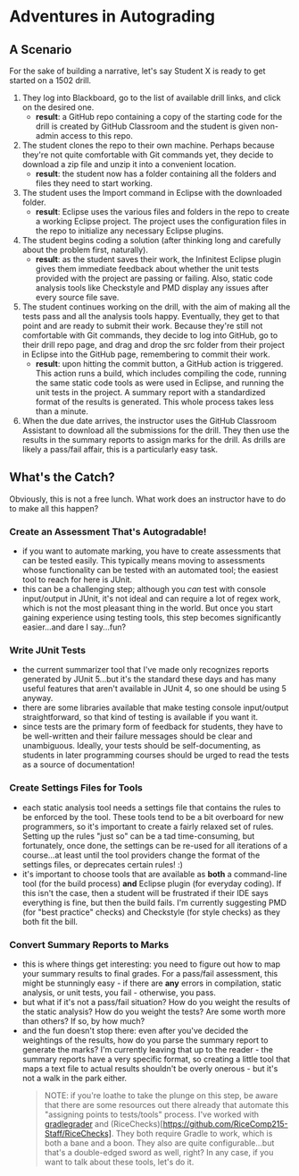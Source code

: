 # Adventures in Autograding

## A Scenario

For the sake of building a narrative, let's say Student X is ready to get started on a 1502 drill.

1. They log into Blackboard, go to the list of available drill links, and click on the desired one.
   - **result**: a GitHub repo containing a copy of the starting code for the drill is created by GitHub Classroom and the student is given non-admin access to this repo.
1. The student clones the repo to their own machine. Perhaps because they're not quite comfortable with Git commands yet, they decide to download a zip file and unzip it into a convenient location.
   - **result**: the student now has a folder containing all the folders and files they need to start working.
1. The student uses the Import command in Eclipse with the downloaded folder.
   - **result**: Eclipse uses the various files and folders in the repo to create a working Eclipse project. The project uses the configuration files in the repo to initialize any necessary Eclipse plugins.
1. The student begins coding a solution (after thinking long and carefully about the problem first, naturally).
   - **result**: as the student saves their work, the Infinitest Eclipse plugin gives them immediate feedback about whether the unit tests provided with the project are passing or failing. Also, static code analysis tools like Checkstyle and PMD display any issues after every source file save.
1. The student continues working on the drill, with the aim of making all the tests pass and all the analysis tools happy. Eventually, they get to that point and are ready to submit their work. Because they're still not comfortable with Git commands, they decide to log into GitHub, go to their drill repo page, and drag and drop the src folder from their project in Eclipse into the GitHub page, remembering to commit their work.
   - **result**: upon hitting the commit button, a GitHub action is triggered. This action runs a build, which includes compiling the code, running the same static code tools as were used in Eclipse, and running the unit tests in the project. A summary report with a standardized format of the results is generated. This whole process takes less than a minute.
1. When the due date arrives, the instructor uses the GitHub Classroom Assistant to download all the submissions for the drill. They then use the results in the summary reports to assign marks for the drill. As drills are likely a pass/fail affair, this is a particularly easy task.

## What's the Catch?

Obviously, this is not a free lunch. What work does an instructor have to do to make all this happen?

### **Create an Assessment That's Autogradable!**

- if you want to automate marking, you have to create assessments that can be tested easily. This typically means moving to assessments whose functionality can be tested with an automated tool; the easiest tool to reach for here is JUnit.
- this can be a challenging step; although you _can_ test with console input/output in JUnit, it's not ideal and can require a lot of regex work, which is not the most pleasant thing in the world. But once you start gaining experience using testing tools, this step becomes significantly easier...and dare I say...fun?

### **Write JUnit Tests**

- the current summarizer tool that I've made only recognizes reports generated by JUnit 5...but it's the standard these days and has many useful features that aren't available in JUnit 4, so one should be using 5 anyway.
- there are some libraries available that make testing console input/output straightforward, so that kind of testing is available if you want it.
- since tests are the primary form of feedback for students, they have to be well-written and their failure messages should be clear and unambiguous. Ideally, your tests should be self-documenting, as students in later programming courses should be urged to read the tests as a source of documentation!

### **Create Settings Files for Tools**

- each static analysis tool needs a settings file that contains the rules to be enforced by the tool. These tools tend to be a bit overboard for new programmers, so it's important to create a fairly relaxed set of rules. Setting up the rules "just so" can be a tad time-consuming, but fortunately, once done, the settings can be re-used for all iterations of a course...at least until the tool providers change the format of the settings files, or deprecates certain rules! :)
- it's important to choose tools that are available as **both** a command-line tool (for the build process) **and** Eclipse plugin (for everyday coding). If this isn't the case, then a student will be frustrated if their IDE says everything is fine, but then the build fails. I'm currently suggesting PMD (for "best practice" checks) and Checkstyle (for style checks) as they both fit the bill.

### **Convert Summary Reports to Marks**

- this is where things get interesting: you need to figure out how to map your summary results to final grades. For a pass/fail assessment, this might be stunningly easy - if there are **any** errors in compilation, static analysis, or unit tests, you fail - otherwise, you pass.
- but what if it's not a pass/fail situation? How do you weight the results of the static analysis? How do you weight the tests? Are some worth more than others? If so, by how much?
- and the fun doesn't stop there: even after you've decided the weightings of the results, how do you parse the summary report to generate the marks? I'm currently leaving that up to the reader - the summary reports have a very specific format, so creating a little tool that maps a text file to actual results shouldn't be overly onerous - but it's not a walk in the park either.
  > NOTE: if you're loathe to take the plunge on this step, be aware that there are some resources out there already that automate this "assigning points to tests/tools" process. I've worked with [gradlegrader](https://github.com/cs125-illinois/gradlegrader) and (RiceChecks)[https://github.com/RiceComp215-Staff/RiceChecks]. They both require Gradle to work, which is both a bane and a boon. They also are quite configurable...but that's a double-edged sword as well, right? In any case, if you want to talk about these tools, let's do it.
